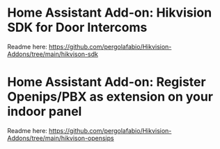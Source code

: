 # Home Assistant Add-on: Hikvision SDK for Door Intercoms

Readme here: https://github.com/pergolafabio/Hikvision-Addons/tree/main/hikvison-sdk

# Home Assistant Add-on: Register Openips/PBX as extension on your indoor panel

Readme here: https://github.com/pergolafabio/Hikvision-Addons/tree/main/hikvison-opensips
